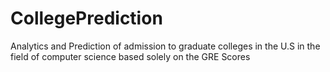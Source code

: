 # CollegePrediction
Analytics and Prediction of admission to graduate colleges in the U.S in the field of computer science based solely on the GRE Scores

